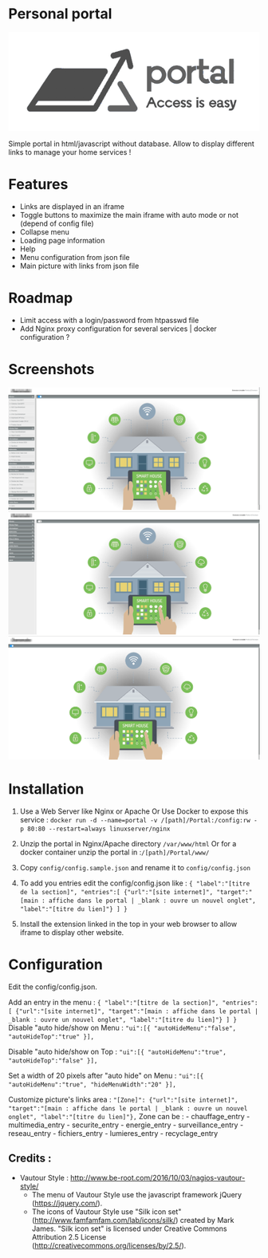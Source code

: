 # Personal portal
![Portal logo](/images/interface/portal_logo.png)

Simple portal in html/javascript without database. Allow to display different links to manage your home services !

# Features
- Links are displayed in an iframe
- Toggle buttons to maximize the main iframe with auto mode or not (depend of config file)
- Collapse menu
- Loading page information
- Help
- Menu configuration from json file
- Main picture with links from json file

# Roadmap
- Limit access with a login/password from htpasswd file
- Add Nginx proxy configuration for several services | docker configuration ?

# Screenshots
![Portal demo](/portal.png) ![Portal menu collapse](/portal_menu.png) ![Portal menu toggle](/portal_toggle.png)

# Installation
1. Use a Web Server like Nginx or Apache Or Use Docker to expose this service : `docker run -d --name=portal -v /[path]/Portal:/config:rw -p 80:80 --restart=always linuxserver/nginx`

2. Unzip the portal in Nginx/Apache directory `/var/www/html` Or for a docker container unzip the portal in :`/[path]/Portal/www/`

3. Copy `config/config.sample.json` and rename it to `config/config.json`

4. To add you entries edit the config/config.json like :
	`{
	"label":"[titre de la section]",
	"entries":[
	  {"url":"[site internet]", "target":"[main : affiche dans le portal | _blank : ouvre un nouvel onglet", "label":"[titre du lien]"}
	]
	}`

5. Install the extension linked in the top in your web browser to allow iframe to display other website.

# Configuration
Edit the config/config.json.

Add an entry in the menu :
	`{
	"label":"[titre de la section]",
	"entries":[
	  {"url":"[site internet]", "target":"[main : affiche dans le portal | _blank : ouvre un nouvel onglet", "label":"[titre du lien]"}
	]
	}`
Disable "auto hide/show on Menu :
	`"ui":[{
	"autoHideMenu":"false",
	"autoHideTop":"true"
     	}],`

Disable "auto hide/show on Top :
	`"ui":[{
	"autoHideMenu":"true",
	"autoHideTop":"false"
     	}],`


Set a width of 20 pixels after "auto hide" on Menu :
	`"ui":[{
	"autoHideMenu":"true",
	"hideMenuWidth":"20"
     	}],`

Customize picture's links area :
	`"[Zone]": {"url":"[site internet]", "target":"[main : affiche dans le portal | _blank : ouvre un nouvel onglet", "label":"[titre du lien]"},`
		Zone can be :
			-	chauffage_entry
			-	multimedia_entry
			-	securite_entry
			-	energie_entry
			-	surveillance_entry
			-	reseau_entry
			-	fichiers_entry
			-	lumieres_entry
			-	recyclage_entry

## Credits :

- Vautour Style : http://www.be-root.com/2016/10/03/nagios-vautour-style/
	- The menu of Vautour Style use the javascript framework jQuery (https://jquery.com/).
	- The icons of Vautour Style use "Silk icon set" (http://www.famfamfam.com/lab/icons/silk/) created by Mark James. "Silk icon set" is licensed under Creative Commons Attribution 2.5 License (http://creativecommons.org/licenses/by/2.5/).
